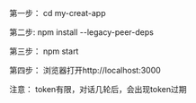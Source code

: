 第一步：
cd my-creat-app

第二步:
npm install --legacy-peer-deps

第三步：
npm start

第四步：
浏览器打开http://localhost:3000

注意：
token有限，对话几轮后，会出现token过期
